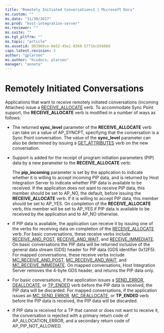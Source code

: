 ```yaml
---
title: "Remotely Initiated Conversations1 | Microsoft Docs"
ms.custom: ""
ms.date: "11/30/2017"
ms.prod: "host-integration-server"
ms.reviewer: ""
ms.suite: ""
ms.tgt_pltfrm: ""
ms.topic: "article"
ms.assetid: d83968ce-0e52-45e1-8360-5771bcb5660d
caps.latest.revision: 3
author: "gplarsen"
ms.author: "hisdocs; plarsen"
manager: "anneta"
---
```

# Remotely Initiated Conversations
Applications that want to receive remotely initiated conversations (incoming Attaches) issue a [RECEIVE_ALLOCATE](./receive-allocate1.md) verb. To accommodate Sync Point support, the **RECEIVE_ALLOCATE** verb is modified in a number of ways as follows:  
  
-   The returned **sync_level** parameter of the **RECEIVE_ALLOCATE** verb can take on a value of AP_SYNCPT, specifying that the conversation is a Sync Point conversation. The value of the **sync_level** parameter can also be determined by issuing a [GET_ATTRIBUTES](./get-attributes2.md) verb on the new conversation.  
  
-   Support is added for the receipt of program initiation parameters (PIP) data by a new parameter to the **RECEIVE_ALLOCATE** verb:  
  
     The **pip_incoming** parameter is set by the application to indicate whether it is willing to accept incoming PIP data, and is returned by Host Integration Server to indicate whether PIP data is available to be received. If the application does not want to receive PIP data, this member should be set to AP_NO, the default, before issuing the **RECEIVE_ALLOCATE** verb. If it is willing to accept PIP data, this member should be set to AP_YES. On completion of the **RECEIVE_ALLOCATE** verb, this member will be set to AP_YES if PIP data is available to be received by the application and to AP_NO otherwise.  
  
-   If PIP data is available, the application can receive it by issuing one of the verbs for receiving data on completion of the [RECEIVE_ALLOCATE](./receive-allocate1.md) verb. For basic conversations, these receive verbs include [RECEIVE_AND_POST](./receive-and-post1.md), [RECEIVE_AND_WAIT](./receive-and-wait2.md), and [RECEIVE_IMMEDIATE](./receive-immediate1.md). On basic conversations the PIP data will be returned inclusive of the general data stream (GDS) header for PIP data (GDS identifier 0x12F5). For mapped conversations, these receive verbs include [MC_RECEIVE_AND_POST](./mc-receive-and-post2.md), [MC_RECEIVE_AND_WAIT](./mc-receive-and-wait2.md), and [MC_RECEIVE_IMMEDIATE](./mc-receive-immediate2.md). On mapped conversations, Host Integration Server removes the 4-byte GDS header, and returns the PIP data only.  
  
-   For basic conversations, if the application issues a [SEND_ERROR](./send-error2.md), [DEALLOCATE](./deallocate2.md), or [TP_ENDED](./tp-ended1.md) verb before the PIP data is received, the PIP data will be discarded. For mapped conversations, if the application issues an [MC_SEND_ERROR](./mc-send-error2.md), [MC_DEALLOCATE](./mc-deallocate2.md), or **TP_ENDED** verb before the PIP data is received, the PIP data will be discarded.  
  
-   If PIP data is received for a TP that cannot or does not want to receive it, the conversation is rejected with a primary return code of AP_ALLOCATION_ERROR, and a secondary return code of AP_PIP_NOT_ALLOWED.